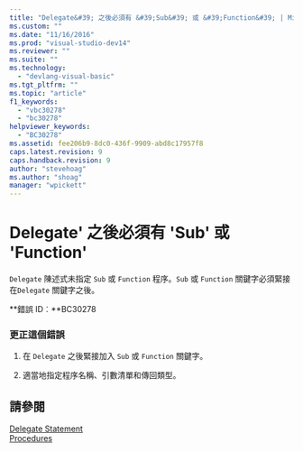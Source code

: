 ```yaml
---
title: "Delegate&#39; 之後必須有 &#39;Sub&#39; 或 &#39;Function&#39; | Microsoft Docs"
ms.custom: ""
ms.date: "11/16/2016"
ms.prod: "visual-studio-dev14"
ms.reviewer: ""
ms.suite: ""
ms.technology: 
  - "devlang-visual-basic"
ms.tgt_pltfrm: ""
ms.topic: "article"
f1_keywords: 
  - "vbc30278"
  - "bc30278"
helpviewer_keywords: 
  - "BC30278"
ms.assetid: fee206b9-8dc0-436f-9909-abd8c17957f8
caps.latest.revision: 9
caps.handback.revision: 9
author: "stevehoag"
ms.author: "shoag"
manager: "wpickett"
---
```

# Delegate&#39; 之後必須有 &#39;Sub&#39; 或 &#39;Function&#39;
`Delegate` 陳述式未指定 `Sub` 或 `Function` 程序。`Sub` 或 `Function` 關鍵字必須緊接在`Delegate` 關鍵字之後。  
  
 **錯誤 ID︰**BC30278  
  
### 更正這個錯誤  
  
1.  在 `Delegate` 之後緊接加入 `Sub` 或 `Function` 關鍵字。  
  
2.  適當地指定程序名稱、引數清單和傳回類型。  
  
## 請參閱  
 [Delegate Statement](/dotnet/visual-basic/language-reference/statements/delegate-statement)   
 [Procedures](/dotnet/visual-basic/programming-guide/language-features/procedures/index)